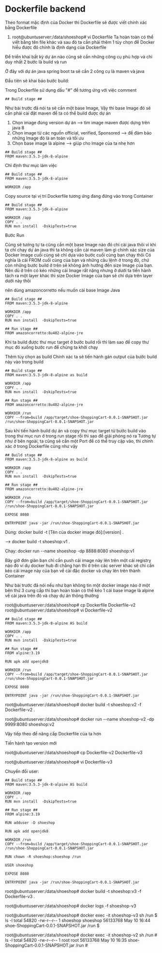 # Dockerfile backend

Theo format mặc định của Docker thì Dockerfile sẽ được viết chính xác bằng Dockerfile

1. root@ubuntuserver:/data/shoeshop# vi Dockerfile
   Ta hoàn toàn có thể viết bằng tên file khác và sau đó ta cần phải thêm 1 tùy chọn để Docker hiểu
   được đó chính là định dạng của Dockerfile

Để triển khai bất kỳ dự án nào cũng sẽ cần những công cụ phù hợp và chỉ duy nhất 2 bước là
build và run

Ở đây với dự án java spring boot ta sẽ cần 2 công cụ là maven và java

Đầu tiên sẽ khai báo bước build:

Trong Dockerfile sử dụng dấu "#" để tương ứng với việc comment

```
## Build stage ##
```

Như bài trước đã nói ta sẽ cần một base Image,
Vậy thì base Image đó sẽ cần phải cài đặt maven để ta có thể build được dự án

1. Chọn image đúng version dự án --> tìm image maven được dựng trên java 8
2. Chọn image từ các nguồn official, verified, Sponsored --> để đảm bảo những Image đó là an toàn và tối ưu
3. Chọn base image là alpine --> giúp cho Image của ta nhẹ hơn

```
## Build stage ##
FROM maven:3.5.3-jdk-8-alpine
```

Chỉ định thư mục làm việc

```
## Build stage ##
FROM maven:3.5.3-jdk-8-alpine

WORKDIR /app
```

Copy source tại vị trí Dockerfile tương ứng đang đứng vào trong Container

```
## Build stage ##
FROM maven:3.5.3-jdk-8-alpine

WORKDIR /app
COPY . .
RUN mvn install  -DskipTests=true
```

Bước Run

Cũng sẽ tương tự ta cũng cần một base Image nào đó chỉ cài java thôi
vì khi ta chỉ chạy dự án java thì ta không cần cài maven làm gì
chính xác size của Docker Image cuối cùng sẽ chỉ dựa vào bước cuối cùng bạn chạy thôi
Có nghĩa là cái FROM cuối cùng của bạn và những câu lệnh ở trong đó, chứ còn những
bước build ở trên sẽ không ảnh hướng đến size Image của bạn. Nên dù ở trên có kéo những cái Image
rất nặng nhưng ở dưới ta tiến hành tách ra một layer khác thì size Docker Image của bạn sẽ chỉ
dựa trên layer dưới này thôi

nên dùng amazoncorretto nếu muốn cài base Image Java

```
## Build stage ##
FROM maven:3.5.3-jdk-8-alpine

WORKDIR /app
COPY . .
RUN mvn install  -DskipTests=true

## Run stage ##
FROM amazoncorretto:8u402-alpine-jre

```

Khi ta build được thư mục target ở bước build rồi thì làm sao để copy thư mục đó
xuống bước run để chúng ta khởi chạy

Thêm tùy chọn as build
Chính xác ta sẽ tiến hành gán output của bước build này vào trong build

```
## Build stage ##
FROM maven:3.5.3-jdk-8-alpine as build

WORKDIR /app
COPY . .
RUN mvn install  -DskipTests=true

## Run stage ##
FROM amazoncorretto:8u402-alpine-jre

WORKDIR /run
COPY --from=build /app/target/shoe-ShoppingCart-0.0.1-SNAPSHOT.jar /run/shoe-ShoppingCart-0.0.1-SNAPSHOT.jar
```

Sau khi tiến hành build dự án và copy thư mục target từ bước build vào trong thư mục run ở trong run stage rồi
thì sao để giải phóng nó ra
Tương tự như ở bên ngoài, ta cũng sẽ cần một Port để có thể truy cập vào, thì chính xác ở trong Dockerfile cũng như vậy

```
## Build stage ##
FROM maven:3.5.3-jdk-8-alpine as build

WORKDIR /app
COPY . .
RUN mvn install  -DskipTests=true

## Run stage ##
FROM amazoncorretto:8u402-alpine-jre

WORKDIR /run
COPY --from=build /app/target/shoe-ShoppingCart-0.0.1-SNAPSHOT.jar /run/shoe-ShoppingCart-0.0.1-SNAPSHOT.jar

EXPOSE 8080

ENTRYPOINT java -jar /run/shoe-ShoppingCart-0.0.1-SNAPSHOT.jar
```

Dùng:
docker build -t [Tên của docker image đó]:[version] .

--> docker build -t shoeshop:v1 .

Chạy: docker run --name shoeshop -dp 8888:8080 shoeshop:v1

Bây giờ đơn giản bạn chỉ cần push cái image này lên trên một cái registry nào đó ví dụ docker hub đi chẳng hạn
thì ở trên các server khác sẽ chỉ cần kéo cái image này của bạn về cài đặc docker và chạy lên trên thành Container

Như bài trước đã nói nếu như bạn không tin một docker image nào ở một bên thứ 3 cung cấp thì bạn hoàn toàn có thể kéo
1 cái base image là alpine về cài java trên đó và chạy dự án thông thường

root@ubuntuserver:/data/shoeshop# cp Dockerfile Dockerfile-v2
root@ubuntuserver:/data/shoeshop# vi Dockerfile-v2

```
## Build stage ##
FROM maven:3.5.3-jdk-8-alpine AS build

WORKDIR /app
COPY . .
RUN mvn install  -DskipTests=true

## Run stage ##
FROM alpine:3.19

RUN apk add openjdk8

WORKDIR /run
COPY --from=build /app/target/shoe-ShoppingCart-0.0.1-SNAPSHOT.jar /run/shoe-ShoppingCart-0.0.1-SNAPSHOT.jar

EXPOSE 8080

ENTRYPOINT java -jar /run/shoe-ShoppingCart-0.0.1-SNAPSHOT.jar
```

root@ubuntuserver:/data/shoeshop# docker build -t shoeshop:v2 -f Dockerfile-v2 .

root@ubuntuserver:/data/shoeshop# docker run --name shoeshop-v2 -dp 9999:8080 shoeshop:v2

Vậy tiếp theo để nâng cấp Dockerfile của ta hơn

Tiến hành tạo version mới

root@ubuntuserver:/data/shoeshop# cp Dockerfile-v2 Dockerfile-v3

root@ubuntuserver:/data/shoeshop# vi Dockerfile-v3

Chuyển đổi user:

```
## Build stage ##
FROM maven:3.5.3-jdk-8-alpine AS build

WORKDIR /app
COPY . .
RUN mvn install  -DskipTests=true

## Run stage ##
FROM alpine:3.19

RUN adduser -D shoeshop

RUN apk add openjdk8

WORKDIR /run
COPY --from=build /app/target/shoe-ShoppingCart-0.0.1-SNAPSHOT.jar /run/shoe-ShoppingCart-0.0.1-SNAPSHOT.jar

RUN chown -R shoeshop:shoeshop /run

USER shoeshop

EXPOSE 8080

ENTRYPOINT java -jar /run/shoe-ShoppingCart-0.0.1-SNAPSHOT.jar
```

root@ubuntuserver:/data/shoeshop# docker build -t shoeshop:v3 -f Dockerfile-v3 .

root@ubuntuserver:/data/shoeshop# docker logs -f shoeshop-v3

root@ubuntuserver:/data/shoeshop# docker exec -it shoeshop-v3 sh
/run $ ls -l
total 54820
-rw-r--r-- 1 shoeshop shoeshop 56133768 May 10 16:44 shoe-ShoppingCart-0.0.1-SNAPSHOT.jar
/run $

root@ubuntuserver:/data/shoeshop# docker exec -it shoeshop-v2 sh
/run # ls -l
total 54820
-rw-r--r-- 1 root root 56133768 May 10 16:35 shoe-ShoppingCart-0.0.1-SNAPSHOT.jar
/run #

